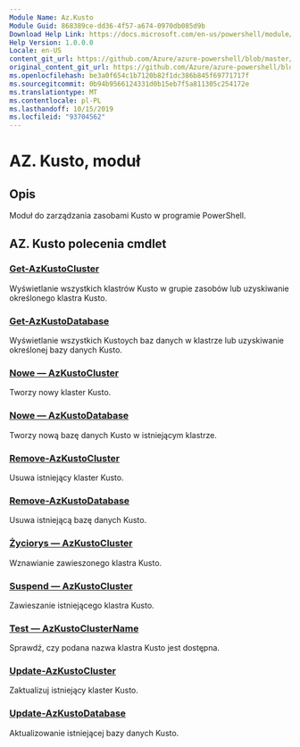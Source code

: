 ```yaml
---
Module Name: Az.Kusto
Module Guid: 868389ce-dd36-4f57-a674-0970db085d9b
Download Help Link: https://docs.microsoft.com/en-us/powershell/module/az.kusto
Help Version: 1.0.0.0
Locale: en-US
content_git_url: https://github.com/Azure/azure-powershell/blob/master/src/Kusto/Kusto/help/Az.Kusto.md
original_content_git_url: https://github.com/Azure/azure-powershell/blob/master/src/Kusto/Kusto/help/Az.Kusto.md
ms.openlocfilehash: be3a0f654c1b7120b82f1dc386b845f69771717f
ms.sourcegitcommit: 0b94b9566124331d0b15eb7f5a811305c254172e
ms.translationtype: MT
ms.contentlocale: pl-PL
ms.lasthandoff: 10/15/2019
ms.locfileid: "93704562"
---
```

# AZ. Kusto, moduł
## Opis
Moduł do zarządzania zasobami Kusto w programie PowerShell.

## AZ. Kusto polecenia cmdlet
### [Get-AzKustoCluster](Get-AzKustoCluster.md)
Wyświetlanie wszystkich klastrów Kusto w grupie zasobów lub uzyskiwanie określonego klastra Kusto.

### [Get-AzKustoDatabase](Get-AzKustoDatabase.md)
Wyświetlanie wszystkich Kustoych baz danych w klastrze lub uzyskiwanie określonej bazy danych Kusto.

### [Nowe — AzKustoCluster](New-AzKustoCluster.md)
Tworzy nowy klaster Kusto.

### [Nowe — AzKustoDatabase](New-AzKustoDatabase.md)
Tworzy nową bazę danych Kusto w istniejącym klastrze.

### [Remove-AzKustoCluster](Remove-AzKustoCluster.md)
Usuwa istniejący klaster Kusto.

### [Remove-AzKustoDatabase](Remove-AzKustoDatabase.md)
Usuwa istniejącą bazę danych Kusto.

### [Życiorys — AzKustoCluster](Resume-AzKustoCluster.md)
Wznawianie zawieszonego klastra Kusto.

### [Suspend — AzKustoCluster](Suspend-AzKustoCluster.md)
Zawieszanie istniejącego klastra Kusto.

### [Test — AzKustoClusterName](Test-AzKustoClusterName.md)
Sprawdź, czy podana nazwa klastra Kusto jest dostępna.

### [Update-AzKustoCluster](Update-AzKustoCluster.md)
Zaktualizuj istniejący klaster Kusto.

### [Update-AzKustoDatabase](Update-AzKustoDatabase.md)
Aktualizowanie istniejącej bazy danych Kusto.

